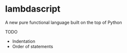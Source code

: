 # lambdascript
A new pure functional language built on the top of Python

TODO

  * Indentation
  * Order of statements

